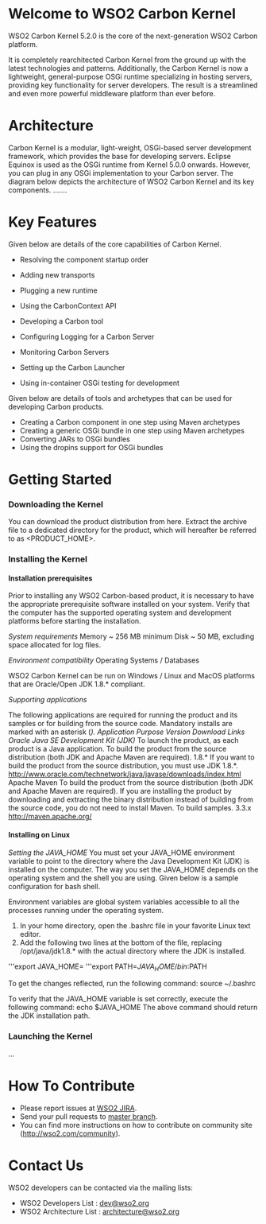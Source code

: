 # Welcome to WSO2 Carbon Kernel
WSO2 Carbon Kernel 5.2.0 is the core of the next-generation WSO2 Carbon platform. 

It is completely rearchitected Carbon Kernel from the ground up with the latest technologies and patterns. Additionally, the Carbon Kernel is now a lightweight, general-purpose OSGi runtime specializing in hosting servers, providing key functionality for server developers. The result is a streamlined and even more powerful middleware platform than ever before.

# Architecture
Carbon Kernel is a modular, light-weight, OSGi-based server development framework, which provides the base for developing servers. Eclipse Equinox is used as the OSGi runtime from Kernel 5.0.0 onwards. However, you can plug in any OSGi implementation to your Carbon server. The diagram below depicts the architecture of WSO2 Carbon Kernel and its key components.
.......

# Key Features

Given below are details of the core capabilities of Carbon Kernel.

* Resolving the component startup order
* Adding new transports
* Plugging a new runtime
* Using the CarbonContext API
* Developing a Carbon tool
* Configuring Logging for a Carbon Server
* Monitoring Carbon Servers

* Setting up the Carbon Launcher
* Using in-container OSGi testing for development

Given below are details of tools and archetypes that can be used for developing Carbon products.

* Creating a Carbon component in one step using Maven archetypes
* Creating a generic OSGi bundle in one step using Maven archetypes
* Converting JARs to OSGi bundles
* Using the dropins support for OSGi bundles

# Getting Started
### Downloading the Kernel
You can download the product distribution from here.
Extract the archive file to a dedicated directory for the product, which will hereafter be referred to as <PRODUCT_HOME>.

### Installing the Kernel
#### Installation prerequisites
Prior to installing any WSO2 Carbon-based product, it is necessary to have the appropriate prerequisite software installed on your system. Verify that the computer has the supported operating system and development platforms before starting the installation.

*System requirements*
 Memory 
~ 256 MB minimum
 Disk 
 ~ 50 MB, excluding space allocated for log files. 
 
*Environment compatibility*
 Operating Systems / Databases 
 
WSO2 Carbon Kernel can be run on Windows / Linux and MacOS platforms that are Oracle/Open JDK 1.8.* compliant.      

*Supporting applications*

The following applications are required for running the product and its samples or for building from the source code. Mandatory installs are marked with an asterisk (*).
Application
Purpose
Version
Download Links
Oracle Java SE Development Kit (JDK)*
To launch the product, as each product is a Java application.
To build the product from the source distribution (both JDK and Apache Maven are required).
1.8.*
If you want to build the product from the source distribution, you must use JDK 1.8.*.
http://www.oracle.com/technetwork/java/javase/downloads/index.html
Apache Maven
To build the product from the source distribution (both JDK and Apache Maven are required). If you are installing the product by downloading and extracting the binary distribution instead of building from the source code, you do not need to install Maven.
To build samples.
3.3.x
http://maven.apache.org/

#### Installing on Linux
*Setting the JAVA_HOME*
You must set your JAVA_HOME environment variable to point to the directory where the Java Development Kit (JDK) is installed on the computer. The way you set the JAVA_HOME depends on the operating system and the shell you are using. Given below is a sample configuration for bash shell.

Environment variables are global system variables accessible to all the processes running under the operating system.

1. In your home directory, open the .bashrc file in your favorite Linux text editor.
2. Add the following two lines at the bottom of the file, replacing /opt/java/jdk1.8.* with the actual directory where the JDK is installed.

'''export JAVA_HOME=<jdk-install-dir>
'''export PATH=$JAVA_HOME/bin:$PATH

To get the changes reflected, run the following command:
source ~/.bashrc

To verify that the JAVA_HOME variable is set correctly, execute the following command:
echo $JAVA_HOME
The above command should return the JDK installation path.

### Launching the Kernel
...

# How To Contribute
* Please report issues at [WSO2 JIRA](https://wso2.org/jira/browse/Carbon).
* Send your pull requests to [master branch](https://github.com/wso2/carbon-kernel/tree/master).
* You can find more instructions on how to contribute on community site (http://wso2.com/community).

# Contact Us
WSO2 developers can be contacted via the mailing lists:
* WSO2 Developers List : dev@wso2.org
* WSO2 Architecture List : architecture@wso2.org
